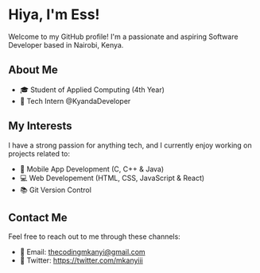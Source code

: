 # Hiya, I'm Ess!

Welcome to my GitHub profile! I'm a passionate and aspiring Software Developer based in Nairobi, Kenya.

## About Me

- 🎓 Student of Applied Computing (4th Year)
- 💼 Tech Intern @KyandaDeveloper

## My Interests

I have a strong passion for anything tech, and I currently enjoy working on projects related to:

- 🚀 Mobile App Development (C, C++ & Java)
- 💻 Web Developement (HTML, CSS, JavaScript & React)
- 📚 Git Version Control

## Contact Me

Feel free to reach out to me through these channels:

- 📧 Email: thecodingmkanyi@gmail.com
- 💬 Twitter: https://twitter.com/mkanyiii


<!---
essmkanyi/essmkanyi is a ✨ special ✨ repository because its `README.md` (this file) appears on your GitHub profile.
You can click the Preview link to take a look at your changes.
--->
